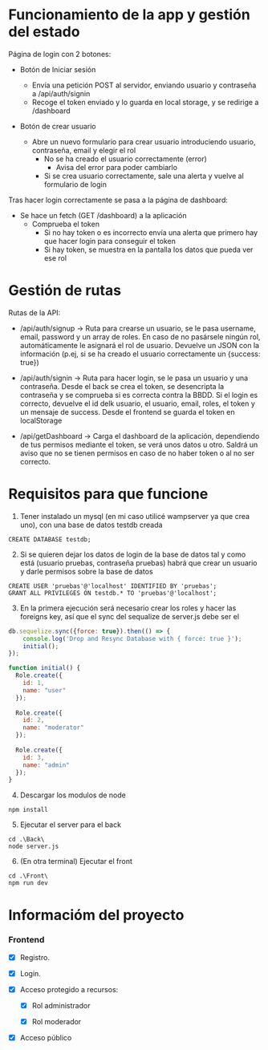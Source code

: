 # Funcionamiento de la app y gestión del estado

Página de login con 2 botones:
- Botón de Iniciar sesión
    - Envía una petición POST al servidor, enviando usuario y contraseña a /api/auth/signin
    - Recoge el token enviado y lo guarda en local storage, y se redirige a /dashboard

- Botón de crear usuario
    - Abre un nuevo formulario para crear usuario introduciendo usuario, contraseña, email y elegir el rol
        - No se ha creado el usuario correctamente (error)
            - Avisa del error para poder cambiarlo
        - Si se crea usuario correctamente, sale una alerta y vuelve al formulario de login

Tras hacer login correctamente se pasa a la página de dashboard:
- Se hace un fetch (GET /dashboard) a la aplicación
    - Comprueba el token
        - Si no hay token o es incorrecto envía una alerta que primero hay que hacer login para conseguir el token 
        - Si hay token, se muestra en la pantalla los datos que pueda ver ese rol

# Gestión de rutas

Rutas de la API:
- /api/auth/signup &rarr; Ruta para crearse un usuario, se le pasa username, email, password y un array de roles. En caso de no pasársele ningún rol, automáticamente le asignará el rol de usuario. Devuelve un JSON con la información (p.ej, si se ha creado el usuario correctamente un {success: true})

- /api/auth/signin &rarr; Ruta para hacer login, se le pasa un usuario y una contraseña. Desde el back se crea el token, se desencripta la contraseña y se comprueba si es correcta contra la BBDD. Si el login es correcto, devuelve el id delk usuario, el usuario, email, roles, el token y un mensaje de success. Desde el frontend se guarda el token en localStorage

- /api/getDashboard &rarr; Carga el dashboard de la aplicación, dependiendo de tus permisos mediante el token, se verá unos datos u otro. Saldrá un aviso que no se tienen permisos en caso de no haber token o al no ser correcto.

# Requisitos para que funcione
1. Tener instalado un mysql (en mi caso utilicé wampserver ya que crea uno), con una base de datos testdb creada
```BBDD
CREATE DATABASE testdb;
```
2. Si se quieren dejar los datos de login de la base de datos tal y como está (usuario pruebas, contraseña pruebas) habrá que crear un usuario y darle permisos sobre la base de datos
```usuario
CREATE USER 'pruebas'@'localhost' IDENTIFIED BY 'pruebas';
GRANT ALL PRIVILEGES ON testdb.* TO 'pruebas'@'localhost';
```
3. En la primera ejecución será necesario crear los roles y hacer las foreigns key, así que el sync del sequalize de server.js debe ser el 
```server.js
db.sequelize.sync({force: true}).then(() => {
    console.log('Drop and Resync Database with { force: true }');
    initial();
});

function initial() {
  Role.create({
    id: 1,
    name: "user"
  });
 
  Role.create({
    id: 2,
    name: "moderator"
  });
 
  Role.create({
    id: 3,
    name: "admin"
  });
}
```

4. Descargar los modulos de node
```node
npm install
```

5. Ejecutar el server para el back
```
cd .\Back\
node server.js
```

6. (En otra terminal) Ejecutar el front
```
cd .\Front\
npm run dev
```



# Informacióm del proyecto

### Frontend
- [X] Registro.

- [X] Login.

- [X] Acceso protegido a recursos:

   - [X] Rol administrador

   - [X] Rol moderador

- [X] Acceso público
